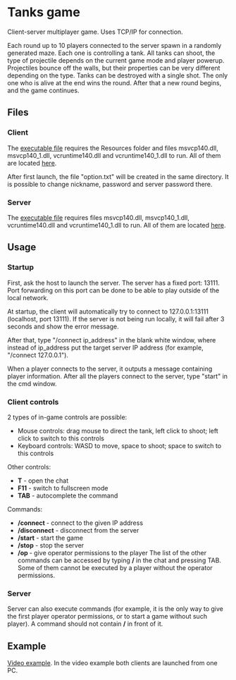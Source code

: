# Tanks game

Client-server multiplayer game. Uses TCP/IP for connection.

Each round up to 10 players connected to the server spawn in a randomly generated maze. Each one is controlling a tank. All tanks can shoot, the type of projectile depends on the current game mode and player powerup. Projectiles bounce off the walls, but their properties can be very different depending on the type. Tanks can be destroyed with a single shot. The only one who is alive at the end wins the round. After that a new round begins, and the game continues.

## Files

### Client

The [executable file](https://github.com/Petr1Furious/tanks-game/blob/main/Tank%20maze%20c/x64/Release/Tank%20maze%20c.exe) requires the Resources folder and files msvcp140.dll, msvcp140_1.dll, vcruntime140.dll and vcruntime140_1.dll to run. All of them are located [here](https://github.com/Petr1Furious/tanks-game/tree/main/Tank%20maze%20c/x64/Release).

After first launch, the file "option.txt" will be created in the same directory. It is possible to change nickname, password and server password there.

### Server

The [executable file](https://github.com/Petr1Furious/tanks-game/blob/main/Tank%20maze%20s/x64/Release/Tank%20maze%20s.exe) requires files msvcp140.dll, msvcp140_1.dll, vcruntime140.dll and vcruntime140_1.dll to run. All of them are located [here](https://github.com/Petr1Furious/tanks-game/tree/main/Tank%20maze%20s/x64/Release).

## Usage

### Startup

First, ask the host to launch the server. The server has a fixed port: 13111. Port forwarding on this port can be done to be able to play outside of the local network.

At startup, the client will automatically try to connect to 127.0.0.1:13111 (localhost, port 13111). If the server is not being run locally, it will fail after 3 seconds and show the error message.

After that, type "/connect ip_address" in the blank white window, where instead of ip_address put the target server IP address (for example, "/connect 127.0.0.1").

When a player connects to the server, it outputs a message containing player information. After all the players connect to the server, type "start" in the cmd window.


### Client controls

2 types of in-game controls are possible:
- Mouse controls: drag mouse to direct the tank, left click to shoot; left click to switch to this controls
- Keyboard controls: WASD to move, space to shoot; space to switch to this controls

Other controls:
- **T** - open the chat
- **F11** - switch to fullscreen mode
- **TAB** - autocomplete the command

Commands:
- **/connect <IP address>** - connect to the given IP address
- **/disconnect** - disconnect from the server
- **/start** - start the game
- **/stop** - stop the server
- **/op <nickname>** - give operator permissions to the player
The list of the other commands can be accessed by typing **/** in the chat and pressing TAB. Some of them cannot be executed by a player without the operator permissions.

### Server

Server can also execute commands (for example, it is the only way to give the first player operator permissions, or to start a game without such player). A command should not contain **/** in front of it.

## Example

[Video example](https://drive.google.com/file/d/1Dyx0IK2OmFkFUrHUUvgWN0mZ2b6h16Oy/view?usp=sharing). In the video example both clients are launched from one PC.
